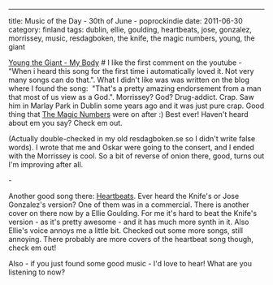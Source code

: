 ---
title: Music of the Day - 30th of June - poprockindie
date: 2011-06-30
category: finland
tags: dublin, ellie, goulding, heartbeats, jose, gonzalez, morrissey, music, resdagboken, the knife, the magic numbers, young, the giant

[Young the Giant - My Body](vimeo.com/19738092‎ "on thepoprockindieblog") # I like the first comment on the youtube - "When i heard this﻿ song for the first time i automatically loved it. Not very many songs can do that.". What I didn't like was was written on the blog where I found the song:  "﻿That's a pretty amazing endorsement from a man that most of us view as a God.". Morrissey? God? Drug-addict. Crap. Saw him in Marlay Park in Dublin some years ago and it was just pure crap. Good thing that [The Magic Numbers](http://www.themagicnumbers.net/ ".net") were on after :) Best ever! Haven't heard about em you say? Check em out.

(Actually double-checked in my old resdagboken.se so I didn't write false words). I wrote that me and Oskar were going to the consert, and I ended with the Morrissey is cool. So a bit of reverse of onion there, good, turns out I'm improving after all.

\-

Another good song there: [Heartbeats](www.youtube.com/watch?v=VxEPKvVwyJM "heartbeats"). Ever heard the Knife's or Jose Gonzalez's version? One of them was in a commercial. There is another cover on there now by a ﻿Ellie Goulding. For me it's hard to beat the Knife's version - as it's pretty awesome - and it has much more synth in it. Also Ellie's voice annoys me a little bit. Checked out some more songs, still annoying. There probably are more covers of the heartbeat song though, check em out!

Also - if you just found some good music - I'd love to hear! What are you listening to now?
